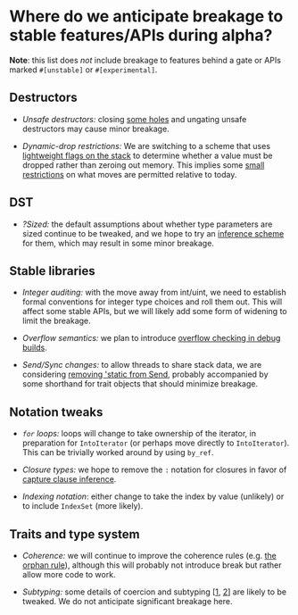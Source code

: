 # Where do we anticipate breakage to stable features/APIs during alpha?

**Note**: this list does *not* include breakage to features behind a gate or APIs marked `#[unstable]` or `#[experimental]`.

## Destructors

* *Unsafe destructors:* closing [some holes](https://github.com/rust-lang/rust/issues/8861) and ungating unsafe destructors may cause minor breakage.

* *Dynamic-drop restrictions:* We are switching to a scheme that uses [lightweight flags on the stack](https://github.com/rust-lang/rfcs/pull/320) to determine whether a value must be dropped rather than zeroing out memory. This implies some [small restrictions](https://github.com/rust-lang/rfcs/pull/533) on what moves are permitted relative to today.

## DST

- *?Sized:* the default assumptions about whether type parameters are sized continue to be tweaked, and we hope to try an [inference scheme](http://smallcultfollowing.com/babysteps/blog/2014/07/06/implied-bounds/) for them, which may result in some minor breakage.

## Stable libraries

- *Integer auditing:* with the move away from int/uint, we need to establish formal conventions for integer type choices and roll them out. This will affect some stable APIs, but we will likely add some form of widening to limit the breakage.

- *Overflow semantics:* we plan to introduce [overflow checking in debug builds](https://github.com/rust-lang/rfcs/pull/560).

- *Send/Sync changes:* to allow threads to share stack data, we are considering [removing 'static from Send](https://github.com/rust-lang/rfcs/pull/458), probably accompanied by some shorthand for trait objects that should minimize breakage.

## Notation tweaks

- *`for` loops:* loops will change to take ownership of the iterator, in preparation for `IntoIterator` (or perhaps move directly to `IntoIterator`). This can be trivially worked around by using `by_ref`.

- *Closure types:* we hope to remove the `:` notation for closures in favor of [capture clause inference](https://github.com/rust-lang/rfcs/blob/master/text/0231-upvar-capture-inference.md).

- *Indexing notation*: either change to take the index by value (unlikely) or to include `IndexSet` (more likely).

## Traits and type system

- *Coherence:* we will continue to improve the coherence rules (e.g. [the orphan rule](https://github.com/rust-lang/rust/issues/19470)), although this will probably not introduce break but rather allow more code to work.

- *Subtyping:* some details of coercion and subtyping \[[1](https://github.com/rust-lang/rust/issues/18737), [2](https://github.com/mozilla/rust/issues/3598)\] are likely to be tweaked. We do not anticipate significant breakage here.


